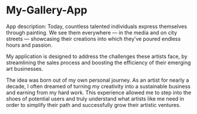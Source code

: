 # My-Gallery-App
App description:
Today, countless talented individuals express themselves through painting. We see them everywhere — in the media and on city streets — showcasing their creations into which they’ve poured endless hours and passion.

My application is designed to address the challenges these artists face, by streamlining the sales process and boosting the efficiency of their emerging art businesses.

The idea was born out of my own personal journey. As an artist for nearly a decade, I often dreamed of turning my creativity into a sustainable business and earning from my hard work. This experience allowed me to step into the shoes of potential users and truly understand what artists like me need in order to simplify their path and successfully grow their artistic ventures.

